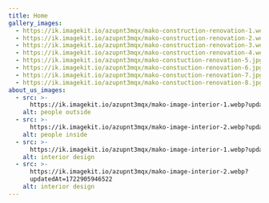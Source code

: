 ```yaml
---
title: Home
gallery_images:
  - https://ik.imagekit.io/azupnt3mqx/mako-construction-renovation-1.webp
  - https://ik.imagekit.io/azupnt3mqx/mako-construction-renovation-2.webp
  - https://ik.imagekit.io/azupnt3mqx/mako-construction-renovation-3.webp
  - https://ik.imagekit.io/azupnt3mqx/mako-construction-renovation-4.webp
  - https://ik.imagekit.io/azupnt3mqx/mako-constuction-renovation-5.jpg
  - https://ik.imagekit.io/azupnt3mqx/mako-constuction-renovation-6.jpg
  - https://ik.imagekit.io/azupnt3mqx/mako-constuction-renovation-7.jpg
  - https://ik.imagekit.io/azupnt3mqx/mako-constuction-renovation-8.jpg
about_us_images:
  - src: >-
      https://ik.imagekit.io/azupnt3mqx/mako-image-interior-1.webp?updatedAt=1722905946761
    alt: people outside
  - src: >-
      https://ik.imagekit.io/azupnt3mqx/mako-image-interior-2.webp?updatedAt=1722905946522
    alt: people inside
  - src: >-
      https://ik.imagekit.io/azupnt3mqx/mako-image-interior-1.webp?updatedAt=1722905946761
    alt: interior design
  - src: >-
      https://ik.imagekit.io/azupnt3mqx/mako-image-interior-2.webp?  
      updatedAt=1722905946522
    alt: interior design
---
```

